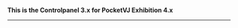 **This is the Controlpanel 3.x for PocketVJ Exhibition 4.x**
********************************************************
